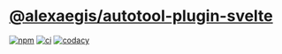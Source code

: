 # [@alexaegis/autotool-plugin-svelte](https://github.com/AlexAegis/js-tooling/tree/master/packages/autotool-plugin-svelte)

[![npm](https://img.shields.io/npm/v/@alexaegis/autotool-plugin-svelte/latest)](https://www.npmjs.com/package/@alexaegis/autotool-plugin-svelte)
[![ci](https://github.com/AlexAegis/js-tooling/actions/workflows/cicd.yml/badge.svg)](https://github.com/AlexAegis/js-tooling/actions/workflows/cicd.yml)
[![codacy](https://app.codacy.com/project/badge/Grade/7939332dc9454dc1b0529e720ff902e6)](https://www.codacy.com/gh/AlexAegis/js-tooling/dashboard?utm_source=github.com&utm_medium=referral&utm_content=AlexAegis/js-tooling&utm_campaign=Badge_Grade)
